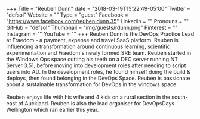 +++
Title = "Reuben Dunn"
date = "2018-03-19T15:22:49-05:00"
Twitter = "defsol"
Website = ""
Type = "guest"
Facebook = "https://www.facebook.com/reuben.dunn.35"
Linkedin = ""
Pronouns = ""
GitHub = "defsol"
Thumbnail = "img/guests/rdunn.png"
Pinterest = ""
Instagram = ""
YouTube = ""
+++
Reuben Dunn is the DevOps Practice Lead at Fraedom - a payment, expense and travel SaaS platform. Reuben is influencing a transformation around continuous learning, scientific experimentation and Fraedom's newly formed SRE team. Reuben started in the Windows Ops space cutting his teeth on a DEC server running NT Server 3.51, before moving into development roles after needing to script users into AD. In the development roles, he found himself doing the build & deploys, then found belonging in the DevOps Space. Reuben is passionate about a sustainable transformation for DevOps in the windows space.<br/><br/> Reuben enjoys life with his wife and 4 kids on a rural section in the south-east of Auckland. Reuben is also the lead organiser for DevOpsDays Wellington which ran earlier this year.
